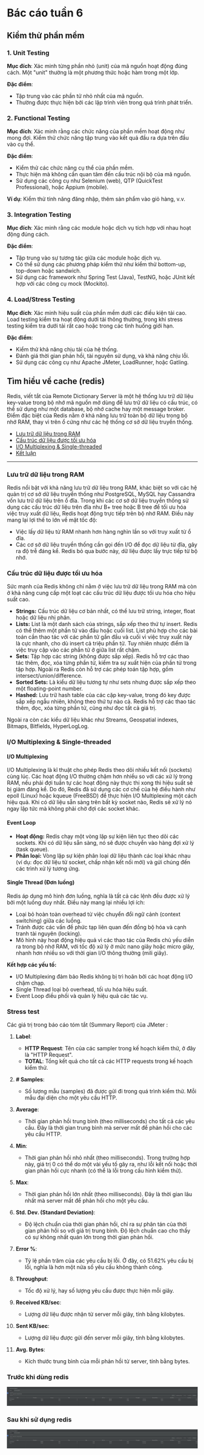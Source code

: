# Bác cáo tuần 6

## Kiểm thử phần mềm

### 1. Unit Testing

**Mục đích**: Xác minh từng phần nhỏ (unit) của mã nguồn hoạt động đúng cách. Một "unit" thường là một phương thức hoặc hàm trong một lớp.

**Đặc điểm**:
- Tập trung vào các phần tử nhỏ nhất của mã nguồn.
- Thường được thực hiện bởi các lập trình viên trong quá trình phát triển.

### 2. Functional Testing

**Mục đích**: Xác minh rằng các chức năng của phần mềm hoạt động như mong đợi. Kiểm thử chức năng tập trung vào kết quả đầu ra dựa trên đầu vào cụ thể.

**Đặc điểm**:
- Kiểm thử các chức năng cụ thể của phần mềm.
- Thực hiện mà không cần quan tâm đến cấu trúc nội bộ của mã nguồn.
- Sử dụng các công cụ như Selenium (web), QTP (QuickTest Professional), hoặc Appium (mobile).

**Ví dụ**: Kiểm thử tính năng đăng nhập, thêm sản phẩm vào giỏ hàng, v.v.

### 3. Integration Testing

**Mục đích**: Xác minh rằng các module hoặc dịch vụ tích hợp với nhau hoạt động đúng cách.

**Đặc điểm**:
- Tập trung vào sự tương tác giữa các module hoặc dịch vụ.
- Có thể sử dụng các phương pháp kiểm thử như kiểm thử bottom-up, top-down hoặc sandwich.
- Sử dụng các framework như Spring Test (Java), TestNG, hoặc JUnit kết hợp với các công cụ mock (Mockito).

### 4. Load/Stress Testing

**Mục đích**: Xác minh hiệu suất của phần mềm dưới các điều kiện tải cao. Load testing kiểm tra hoạt động dưới tải thông thường, trong khi stress testing kiểm tra dưới tải rất cao hoặc trong các tình huống giới hạn.

**Đặc điểm**:
- Kiểm thử khả năng chịu tải của hệ thống.
- Đánh giá thời gian phản hồi, tài nguyên sử dụng, và khả năng chịu lỗi.
- Sử dụng các công cụ như Apache JMeter, LoadRunner, hoặc Gatling.

##  Tìm hiểu về cache (redis)
Redis, viết tắt của Remote Dictionary Server là một hệ thống lưu trữ dữ liệu key-value trong bộ nhớ mã nguồn mở dùng để lưu trữ dữ liệu có cấu trúc, có thể sử dụng như một database, bộ nhớ cache hay một message broker. Điểm đặc biệt của Redis nằm ở khả năng lưu trữ toàn bộ dữ liệu trong bộ nhớ RAM, thay vì trên ổ cứng như các hệ thống cơ sở dữ liệu truyền thống.

- [Lưu trữ dữ liệu trong RAM](#lưu-trữ-dữ-liệu-trong-ram)
- [Cấu trúc dữ liệu được tối ưu hóa](#cấu-trúc-dữ-liệu-được-tối-ưu-hóa)
- [I/O Multiplexing & Single-threaded](#io-multiplexing--single-threaded)
- [Kết luận](#kết-luận)

---

### Lưu trữ dữ liệu trong RAM

Redis nổi bật với khả năng lưu trữ dữ liệu trong RAM, khác biệt so với các hệ quản trị cơ sở dữ liệu truyền thống như PostgreSQL, MySQL hay Cassandra vốn lưu trữ dữ liệu trên ổ đĩa. Trong khi các cơ sở dữ liệu truyền thống sử dụng các cấu trúc dữ liệu trên đĩa như B+ tree hoặc B tree để tối ưu hóa việc truy xuất dữ liệu, Redis hoạt động trực tiếp trên bộ nhớ RAM. Điều này mang lại lợi thế to lớn về mặt tốc độ:

- Việc lấy dữ liệu từ RAM nhanh hơn hàng nghìn lần so với truy xuất từ ổ đĩa.
- Các cơ sở dữ liệu truyền thống cần gọi đến I/O để đọc dữ liệu từ đĩa, gây ra độ trễ đáng kể. Redis bỏ qua bước này, dữ liệu được lấy trực tiếp từ bộ nhớ.

### Cấu trúc dữ liệu được tối ưu hóa

Sức mạnh của Redis không chỉ nằm ở việc lưu trữ dữ liệu trong RAM mà còn ở khả năng cung cấp một loạt các cấu trúc dữ liệu được tối ưu hóa cho hiệu suất cao.

- **Strings:** Cấu trúc dữ liệu cơ bản nhất, có thể lưu trữ string, integer, float hoặc dữ liệu nhị phân. 
- **Lists:** List là một danh sách của strings, sắp xếp theo thứ tự insert. Redis có thể thêm một phần tử vào đầu hoặc cuối list. List phù hợp cho các bài toán cần thao tác với các phần tử gần đầu và cuối vì việc truy xuất này là cực nhanh, cho dù insert cả triệu phần tử. Tuy nhiên nhược điểm là việc truy cập vào các phần tử ở giữa list rất chậm.
- **Sets:** Tập hợp các string (không được sắp xếp). Redis hỗ trợ các thao tác thêm, đọc, xóa từng phần tử, kiểm tra sự xuất hiện của phần tử trong tập hợp. Ngoài ra Redis còn hỗ trợ các phép toán tập hợp, gồm intersect/union/difference.
- **Sorted Sets:** Là kiểu dữ liệu tương tự như sets nhưng được sắp xếp theo một floating-point number.
- **Hashed:** Lưu trữ hash table của các cặp key-value, trong đó key được sắp xếp ngẫu nhiên, không theo thứ tự nào cả. Redis hỗ trợ các thao tác thêm, đọc, xóa từng phần tử, cũng như đọc tất cả giá trị.

Ngoài ra còn các kiểu dữ liệu khác như Streams, Geospatial indexes, Bitmaps, Bitfields, HyperLogLog.

### I/O Multiplexing & Single-threaded

#### I/O Multiplexing

I/O Multiplexing là kĩ thuật cho phép Redis theo dõi nhiều kết nối (sockets) cùng lúc. Các hoạt động I/O thường chậm hơn nhiều so với các xử lý trong RAM, nếu phải đợi tuần tự các hoạt động này thực thi xong thì hiệu suất sẽ bị giảm đáng kể. Do đó, Redis đã sử dụng các cơ chế của hệ điều hành như epoll (Linux) hoặc kqueue (FreeBSD) để thực hiện I/O Multiplexing một cách hiệu quả. Khi có dữ liệu sẵn sàng trên bất kỳ socket nào, Redis sẽ xử lý nó ngay lập tức mà không phải chờ đợi các socket khác.

#### Event Loop

- **Hoạt động:** Redis chạy một vòng lặp sự kiện liên tục theo dõi các sockets. Khi có dữ liệu sẵn sàng, nó sẽ được chuyển vào hàng đợi xử lý (task queue).
- **Phân loại:** Vòng lặp sự kiện phân loại dữ liệu thành các loại khác nhau (ví dụ: đọc dữ liệu từ socket, chấp nhận kết nối mới) và gửi chúng đến các trình xử lý tương ứng.

#### Single Thread (Đơn luồng)

Redis áp dụng mô hình đơn luồng, nghĩa là tất cả các lệnh đều được xử lý bởi một luồng duy nhất. Điều này mang lại nhiều lợi ích:

- Loại bỏ hoàn toàn overhead từ việc chuyển đổi ngữ cảnh (context switching) giữa các luồng.
- Tránh được các vấn đề phức tạp liên quan đến đồng bộ hóa và cạnh tranh tài nguyên (locking).
- Mô hình này hoạt động hiệu quả vì các thao tác của Redis chủ yếu diễn ra trong bộ nhớ RAM, với tốc độ xử lý ở mức nano giây hoặc micro giây, nhanh hơn nhiều so với thời gian I/O thông thường (mili giây).

**Kết hợp các yếu tố:**

- I/O Multiplexing đảm bảo Redis không bị trì hoãn bởi các hoạt động I/O chậm chạp.
- Single Thread loại bỏ overhead, tối ưu hóa hiệu suất.
- Event Loop điều phối và quản lý hiệu quả các tác vụ.

### Stress test
Các giá trị trong báo cáo tóm tắt (Summary Report) của JMeter :

1. **Label**:
    - **HTTP Request**: Tên của các sampler trong kế hoạch kiểm thử, ở đây là "HTTP Request".
    - **TOTAL**: Tổng kết quả cho tất cả các HTTP requests trong kế hoạch kiểm thử.

2. **# Samples**:
    -  Số lượng mẫu (samples) đã được gửi đi trong quá trình kiểm thử. Mỗi mẫu đại diện cho một yêu cầu HTTP.

3. **Average**:
    - Thời gian phản hồi trung bình (theo milliseconds) cho tất cả các yêu cầu. Đây là thời gian trung bình mà server mất để phản hồi cho các yêu cầu HTTP.

4. **Min**:
    -  Thời gian phản hồi nhỏ nhất (theo milliseconds). Trong trường hợp này, giá trị 0 có thể do một vài yếu tố gây ra, như lỗi kết nối hoặc thời gian phản hồi cực nhanh (có thể là lỗi trong cấu hình kiểm thử).

5. **Max**:
    -  Thời gian phản hồi lớn nhất (theo milliseconds). Đây là thời gian lâu nhất mà server mất để phản hồi cho một yêu cầu.

6. **Std. Dev. (Standard Deviation)**:
    -  Độ lệch chuẩn của thời gian phản hồi, chỉ ra sự phân tán của thời gian phản hồi so với giá trị trung bình. Độ lệch chuẩn cao cho thấy có sự không nhất quán lớn trong thời gian phản hồi.

7. **Error %**:
    -  Tỷ lệ phần trăm của các yêu cầu bị lỗi. Ở đây, có 51.62% yêu cầu bị lỗi, nghĩa là hơn một nửa số yêu cầu không thành công.

8. **Throughput**:
    -  Tốc độ xử lý, hay số lượng yêu cầu được thực hiện mỗi giây.

9. **Received KB/sec**:
    - Lượng dữ liệu được nhận từ server mỗi giây, tính bằng kilobytes.

10. **Sent KB/sec**:
    -  Lượng dữ liệu được gửi đến server mỗi giây, tính bằng kilobytes.

11. **Avg. Bytes**:
    - Kích thước trung bình của mỗi phản hồi từ server, tính bằng bytes.

### Trước khi dùng redis 
![jmeter](jm1.png)

### Sau khi sử dụng redis 
![jmeter](jm2.png)
